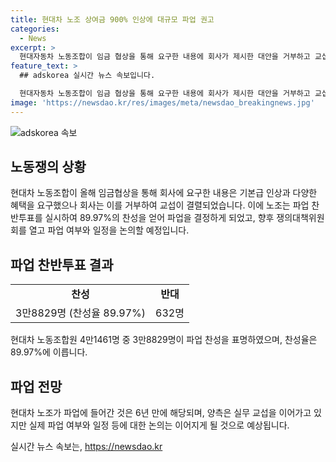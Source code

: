 ```yaml
---
title: 현대차 노조 상여금 900% 인상에 대규모 파업 권고
categories:
  - News
excerpt: >
  현대자동차 노동조합이 임금 협상을 통해 요구한 내용에 회사가 제시한 대안을 거부하고 교섭이 결렬되었음. 이에 4시간 근무제 도입 및 연령별 국민연금 수급과 연계한 정년 연장 등에 대한 협상이 이뤄지며 노조는 파업권을 획득하게 되었고, 추후 파업 여부와 일정을 논의할 예정이다. (150자)
feature_text: >
  ## adskorea 실시간 뉴스 속보입니다.

  현대자동차 노동조합이 임금 협상을 통해 요구한 내용에 회사가 제시한 대안을 거부하고 교섭이 결렬되었음. 이에 4시간 근무제 도입 및 연령별 국민연금 수급과 연계한 정년 연장 등에 대한 협상이 이뤄지며 노조는 파업권을 획득하게 되었고, 추후 파업 여부와 일정을 논의할 예정이다. (150자)
image: 'https://newsdao.kr/res/images/meta/newsdao_breakingnews.jpg'
---
```


<p><img src="https://newsdao.kr/res/images/meta/newsdao_breakingnews.jpg" alt="adskorea 속보" /></p>

<h2 data-ke-size="size26">노동쟁의 상황</h2>

<p data-ke-size="size16">현대차 노동조합이 올해 임금협상을 통해 회사에 요구한 내용은 기본급 인상과 다양한 혜택을 요구했으나 회사는 이를 거부하여 교섭이 결렬되었습니다. 이에 노조는 파업 찬반투표를 실시하여 89.97%의 찬성을 얻어 파업을 결정하게 되었고, 향후 쟁의대책위원회를 열고 파업 여부와 일정을 논의할 예정입니다.</p>

<h2 data-ke-size="size26">파업 찬반투표 결과</h2>

<table>
    <tr>
        <td style="text-align: center; height: 17px;"><b>찬성</b></td>
        <td style="text-align: center; height: 17px;"><b>반대</b></td>
    </tr>
    <tr>
        <td style="text-align: center; height: 17px;">3만8829명 (찬성율 89.97%)</td>
        <td style="text-align: center; height: 17px;">632명</td>
    </tr>
</table>

<p data-ke-size="size16">현대차 노동조합원 4만1461명 중 3만8829명이 파업 찬성을 표명하였으며, 찬성율은 89.97%에 이릅니다. </p>

<h2 data-ke-size="size26">파업 전망</h2>

<p data-ke-size="size16">현대차 노조가 파업에 들어간 것은 6년 만에 해당되며, 양측은 실무 교섭을 이어가고 있지만 실제 파업 여부와 일정 등에 대한 논의는 이어지게 될 것으로 예상됩니다.</p>
실시간 뉴스 속보는, <a href="https://newsdao.kr" rel="dofollow">https://newsdao.kr</a>


